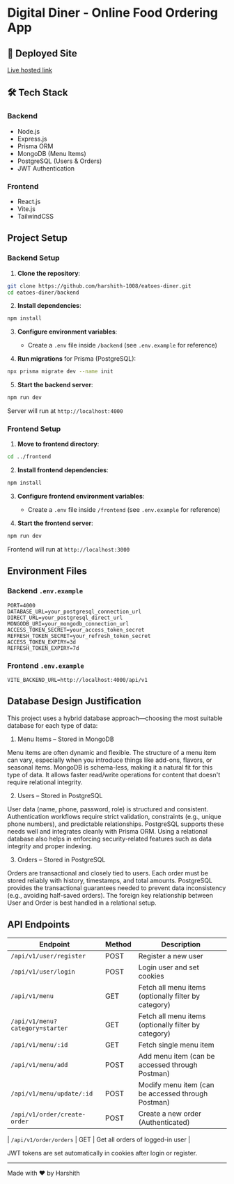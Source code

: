 # Digital Diner - Online Food Ordering App

## 🔗 Deployed Site

[Live hosted link](https://eatoes-diner.vercel.app)

## 🛠️ Tech Stack

### Backend

- Node.js
- Express.js
- Prisma ORM
- MongoDB (Menu Items)
- PostgreSQL (Users & Orders)
- JWT Authentication

### Frontend

- React.js
- Vite.js
- TailwindCSS

## Project Setup

### Backend Setup

1. **Clone the repository**:

```bash
git clone https://github.com/harshith-1008/eatoes-diner.git
cd eatoes-diner/backend
```

2. **Install dependencies**:

```bash
npm install
```

3. **Configure environment variables**:

   - Create a `.env` file inside `/backend` (see `.env.example` for reference)

4. **Run migrations** for Prisma (PostgreSQL):

```bash
npx prisma migrate dev --name init
```

5. **Start the backend server**:

```bash
npm run dev
```

Server will run at `http://localhost:4000`

### Frontend Setup

1. **Move to frontend directory**:

```bash
cd ../frontend
```

2. **Install frontend dependencies**:

```bash
npm install
```

3. **Configure frontend environment variables**:

   - Create a `.env` file inside `/frontend` (see `.env.example` for reference)

4. **Start the frontend server**:

```bash
npm run dev
```

Frontend will run at `http://localhost:3000`

## Environment Files

### Backend `.env.example`

```env
PORT=4000
DATABASE_URL=your_postgresql_connection_url
DIRECT_URL=your_postgresql_direct_url
MONGODB_URI=your_mongodb_connection_url
ACCESS_TOKEN_SECRET=your_access_token_secret
REFRESH_TOKEN_SECRET=your_refresh_token_secret
ACCESS_TOKEN_EXPIRY=3d
REFRESH_TOKEN_EXPIRY=7d

```

### Frontend `.env.example`

```env
VITE_BACKEND_URL=http://localhost:4000/api/v1
```

## Database Design Justification

This project uses a hybrid database approach—choosing the most suitable database for each type of data:

1. Menu Items – Stored in MongoDB

Menu items are often dynamic and flexible.
The structure of a menu item can vary, especially when you introduce things like add-ons, flavors, or seasonal items.
MongoDB is schema-less, making it a natural fit for this type of data.
It allows faster read/write operations for content that doesn't require relational integrity.

2. Users – Stored in PostgreSQL

User data (name, phone, password, role) is structured and consistent.
Authentication workflows require strict validation, constraints (e.g., unique phone numbers), and predictable relationships.
PostgreSQL supports these needs well and integrates cleanly with Prisma ORM.
Using a relational database also helps in enforcing security-related features such as data integrity and proper indexing.

3. Orders – Stored in PostgreSQL

Orders are transactional and closely tied to users.
Each order must be stored reliably with history, timestamps, and total amounts.
PostgreSQL provides the transactional guarantees needed to prevent data inconsistency (e.g., avoiding half-saved orders).
The foreign key relationship between User and Order is best handled in a relational setup.

## API Endpoints

| Endpoint                        | Method | Description                                          |
| ------------------------------- | ------ | ---------------------------------------------------- |
| `/api/v1/user/register`         | POST   | Register a new user                                  |
| `/api/v1/user/login`            | POST   | Login user and set cookies                           |
| `/api/v1/menu`                  | GET    | Fetch all menu items (optionally filter by category) |
| `/api/v1/menu?category=starter` | GET    | Fetch all menu items (optionally filter by category) |
| `/api/v1/menu/:id`              | GET    | Fetch single menu item                               |
| `/api/v1/menu/add`              | POST   | Add menu item (can be accessed through Postman)      |
| `/api/v1/menu/update/:id`       | POST   | Modify menu item (can be accessed through Postman)   |
| `/api/v1/order/create-order`    | POST   | Create a new order (Authenticated)                   |

| `/api/v1/order/orders` | GET | Get all orders of logged-in user |

JWT tokens are set automatically in cookies after login or register.

---

Made with ❤️ by Harshith
